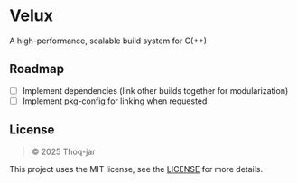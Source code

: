 # Velux

A high-performance, scalable build system for C(++)

## Roadmap
- [ ] Implement dependencies (link other builds together for modularization)
- [ ] Implement pkg-config for linking when requested

## License
> © 2025 Thoq-jar

This project uses the MIT license,
see the [LICENSE](LICENSE) for more details.
